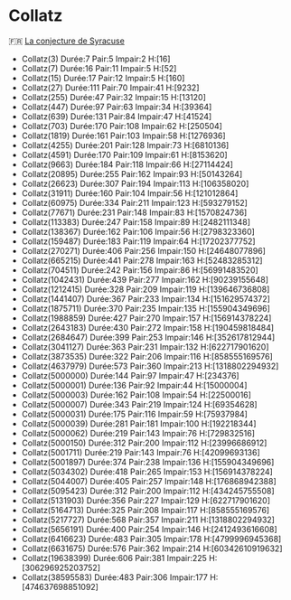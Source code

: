 # Collatz
🇫🇷 [La conjecture de Syracuse](https://oeis.org/A006884)


- Collatz(3) Durée:7 Pair:5 Impair:2 H:[16]
- Collatz(7) Durée:16 Pair:11 Impair:5 H:[52]
- Collatz(15) Durée:17 Pair:12 Impair:5 H:[160]
- Collatz(27) Durée:111 Pair:70 Impair:41 H:[9232]
- Collatz(255) Durée:47 Pair:32 Impair:15 H:[13120]
- Collatz(447) Durée:97 Pair:63 Impair:34 H:[39364]
- Collatz(639) Durée:131 Pair:84 Impair:47 H:[41524]
- Collatz(703) Durée:170 Pair:108 Impair:62 H:[250504]
- Collatz(1819) Durée:161 Pair:103 Impair:58 H:[1276936]
- Collatz(4255) Durée:201 Pair:128 Impair:73 H:[6810136]
- Collatz(4591) Durée:170 Pair:109 Impair:61 H:[8153620]
- Collatz(9663) Durée:184 Pair:118 Impair:66 H:[27114424]
- Collatz(20895) Durée:255 Pair:162 Impair:93 H:[50143264]
- Collatz(26623) Durée:307 Pair:194 Impair:113 H:[106358020]
- Collatz(31911) Durée:160 Pair:104 Impair:56 H:[121012864]
- Collatz(60975) Durée:334 Pair:211 Impair:123 H:[593279152]
- Collatz(77671) Durée:231 Pair:148 Impair:83 H:[1570824736]
- Collatz(113383) Durée:247 Pair:158 Impair:89 H:[2482111348]
- Collatz(138367) Durée:162 Pair:106 Impair:56 H:[2798323360]
- Collatz(159487) Durée:183 Pair:119 Impair:64 H:[17202377752]
- Collatz(270271) Durée:406 Pair:256 Impair:150 H:[24648077896]
- Collatz(665215) Durée:441 Pair:278 Impair:163 H:[52483285312]
- Collatz(704511) Durée:242 Pair:156 Impair:86 H:[56991483520]
- Collatz(1042431) Durée:439 Pair:277 Impair:162 H:[90239155648]
- Collatz(1212415) Durée:328 Pair:209 Impair:119 H:[139646736808]
- Collatz(1441407) Durée:367 Pair:233 Impair:134 H:[151629574372]
- Collatz(1875711) Durée:370 Pair:235 Impair:135 H:[155904349696]
- Collatz(1988859) Durée:427 Pair:270 Impair:157 H:[156914378224]
- Collatz(2643183) Durée:430 Pair:272 Impair:158 H:[190459818484]
- Collatz(2684647) Durée:399 Pair:253 Impair:146 H:[352617812944]
- Collatz(3041127) Durée:363 Pair:231 Impair:132 H:[622717901620]
- Collatz(3873535) Durée:322 Pair:206 Impair:116 H:[858555169576]
- Collatz(4637979) Durée:573 Pair:360 Impair:213 H:[1318802294932]
- Collatz(5000000) Durée:144 Pair:97 Impair:47 H:[234376]
- Collatz(5000001) Durée:136 Pair:92 Impair:44 H:[15000004]
- Collatz(5000003) Durée:162 Pair:108 Impair:54 H:[22500016]
- Collatz(5000007) Durée:343 Pair:219 Impair:124 H:[69354628]
- Collatz(5000031) Durée:175 Pair:116 Impair:59 H:[75937984]
- Collatz(5000039) Durée:281 Pair:181 Impair:100 H:[192218344]
- Collatz(5000062) Durée:219 Pair:143 Impair:76 H:[729832516]
- Collatz(5000150) Durée:312 Pair:200 Impair:112 H:[23996686912]
- Collatz(5001711) Durée:219 Pair:143 Impair:76 H:[42099693136]
- Collatz(5001897) Durée:374 Pair:238 Impair:136 H:[155904349696]
- Collatz(5034302) Durée:418 Pair:265 Impair:153 H:[156914378224]
- Collatz(5044007) Durée:405 Pair:257 Impair:148 H:[176868942388]
- Collatz(5095423) Durée:312 Pair:200 Impair:112 H:[434245755508]
- Collatz(5131903) Durée:356 Pair:227 Impair:129 H:[622717901620]
- Collatz(5164713) Durée:325 Pair:208 Impair:117 H:[858555169576]
- Collatz(5217727) Durée:568 Pair:357 Impair:211 H:[1318802294932]
- Collatz(5656191) Durée:400 Pair:254 Impair:146 H:[2412493616608]
- Collatz(6416623) Durée:483 Pair:305 Impair:178 H:[4799996945368]
- Collatz(6631675) Durée:576 Pair:362 Impair:214 H:[60342610919632]
- Collatz(19638399) Durée:606 Pair:381 Impair:225 H:[306296925203752]
- Collatz(38595583) Durée:483 Pair:306 Impair:177 H:[474637698851092]

